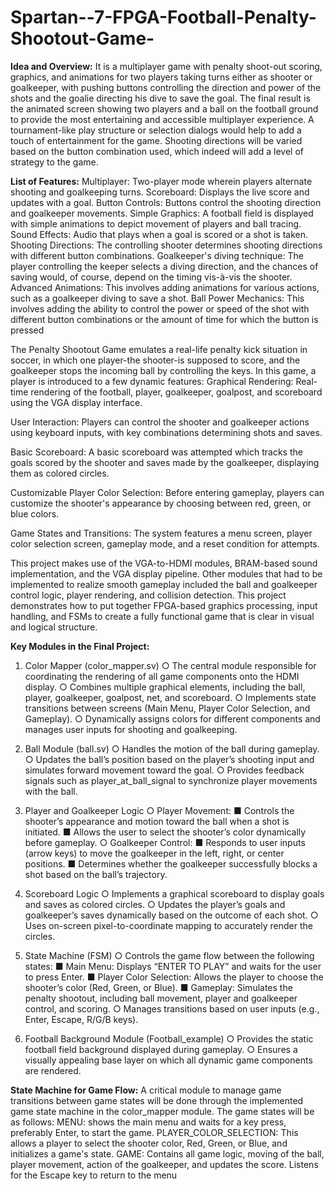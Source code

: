 # Spartan--7-FPGA-Football-Penalty-Shootout-Game-



**Idea and Overview:**
It is a multiplayer game with penalty shoot-out scoring, graphics, and animations for two players
taking turns either as shooter or goalkeeper, with pushing buttons controlling the direction and
power of the shots and the goalie directing his dive to save the goal. The final result is the
animated screen showing two players and a ball on the football ground to provide the most
entertaining and accessible multiplayer experience. A tournament-like play structure or selection
dialogs would help to add a touch of entertainment for the game. Shooting directions will be
varied based on the button combination used, which indeed will add a level of strategy to the
game.

**List of Features:**
Multiplayer: Two-player mode wherein players alternate shooting and goalkeeping turns.
Scoreboard: Displays the live score and updates with a goal. Button Controls: Buttons control
the shooting direction and goalkeeper movements.
Simple Graphics: A football field is displayed with simple animations to depict movement of
players and ball tracing. Sound Effects: Audio that plays when a goal is scored or a shot is
taken.
Shooting Directions: The controlling shooter determines shooting directions with different
button combinations.
Goalkeeper's diving technique: The player controlling the keeper selects a diving direction,
and the chances of saving would, of course, depend on the timing vis-à-vis the shooter.
Advanced Animations: This involves adding animations for various actions, such as a
goalkeeper diving to save a shot.
Ball Power Mechanics: This involves adding the ability to control the power or speed of the
shot with different button combinations or the amount of time for which the button is pressed

The Penalty Shootout Game emulates a real-life penalty kick situation in soccer, in which one
player-the shooter-is supposed to score, and the goalkeeper stops the incoming ball by
controlling the keys. In this game, a player is introduced to a few dynamic features:
Graphical Rendering:
Real-time rendering of the football, player, goalkeeper, goalpost, and scoreboard using the VGA
display interface.

User Interaction:
Players can control the shooter and goalkeeper actions using keyboard inputs, with key
combinations determining shots and saves.

Basic Scoreboard:
A basic scoreboard was attempted which tracks the goals scored by the shooter and saves
made by the goalkeeper, displaying them as colored circles.

Customizable Player Color Selection:
Before entering gameplay, players can customize the shooter's appearance by choosing
between red, green, or blue colors.

Game States and Transitions:
The system features a menu screen, player color selection screen, gameplay mode, and a reset
condition for attempts.

This project makes use of the VGA-to-HDMI modules, BRAM-based sound implementation, and
the VGA display pipeline. Other modules that had to be implemented to realize
smooth gameplay included the ball and goalkeeper control logic, player rendering, and collision
detection. This project demonstrates how to put together FPGA-based graphics processing, input
handling, and FSMs to create a fully functional game that is clear in visual and logical structure.


**Key Modules in the Final Project:**

1. Color Mapper (color_mapper.sv)
○ The central module responsible for coordinating the rendering of all game
components onto the HDMI display.
○ Combines multiple graphical elements, including the ball, player, goalkeeper,
goalpost, net, and scoreboard.
○ Implements state transitions between screens (Main Menu, Player Color
Selection, and Gameplay).
○ Dynamically assigns colors for different components and manages user inputs for
shooting and goalkeeping.

2. Ball Module (ball.sv)
○ Handles the motion of the ball during gameplay.
○ Updates the ball’s position based on the player’s shooting input and simulates
forward movement toward the goal.
○ Provides feedback signals such as player_at_ball_signal to synchronize player
movements with the ball.

3. Player and Goalkeeper Logic
○ Player Movement:
■ Controls the shooter’s appearance and motion toward the ball when a
shot is initiated.
■ Allows the user to select the shooter’s color dynamically before gameplay.
○ Goalkeeper Control:
■ Responds to user inputs (arrow keys) to move the goalkeeper in the left,
right, or center positions.
■ Determines whether the goalkeeper successfully blocks a shot based on
the ball’s trajectory.

4. Scoreboard Logic
○ Implements a graphical scoreboard to display goals and saves as colored
circles.
○ Updates the player’s goals and goalkeeper’s saves dynamically based on the
outcome of each shot.
○ Uses on-screen pixel-to-coordinate mapping to accurately render the circles.

5. State Machine (FSM)
○ Controls the game flow between the following states:
■ Main Menu: Displays “ENTER TO PLAY” and waits for the user to press
Enter.
■ Player Color Selection: Allows the player to choose the shooter’s color
(Red, Green, or Blue).
■ Gameplay: Simulates the penalty shootout, including ball movement,
player and goalkeeper control, and scoring.
○ Manages transitions based on user inputs (e.g., Enter, Escape, R/G/B keys).

6. Football Background Module (Football_example)
○ Provides the static football field background displayed during gameplay.
○ Ensures a visually appealing base layer on which all dynamic game components
are rendered.

**State Machine for Game Flow:**
A critical module to manage game transitions between game states will be done through the
implemented game state machine in the color_mapper module. The game states will be as
follows:
MENU: shows the main menu and waits for a key press, preferably Enter, to start the game.
PLAYER_COLOR_SELECTION: This allows a player to select the shooter color, Red, Green,
or Blue, and initializes a game's state.
GAME: Contains all game logic, moving of the ball, player movement, action of the goalkeeper,
and updates the score. Listens for the Escape key to return to the menu
